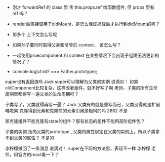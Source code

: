 - 刚才 forwardRef 的 class 里 传 this.props.ref 给函数组件,  但 props 里有 ref 吗？ 
- render后直接调用了didMount，是怎么保证挂载后才执行到didMount的呢？ 
- 那多个 上下文怎么写呢
- 如果孙子要同时取得父亲和爷爷的 context， 该怎么写？ 

- 一起使用pruecomponent 和 context 在某些情况下会出现子组建无法更新的情况了？
- console.log(child? === Father.prototype);

super也有返回值吗 
Jack
super可以理解为父类的实例 
说滴对！
如果oldComponent比较复杂，这样改老组件，就不好写了啊 
老师，子类的所有生命周期里都得写一遍父类的生命周期吗？ 


子类写了，父类就得再写一遍？ 
Jack
父类有的就是重写而已，父类没得就是扩展 
嘎啦果
克隆得到元素和克隆前的元素引用是相同的吗 
2882
不是 

那克隆组件不能克隆有state的组件？那有状态的组件不能用高阶组件包？ 



子类的实例 指向父类的prototype , 父类的属性绑定在父类的实例上，所以子类拿不到父类的属性？  不是的

冰柠檬撤回了一条消息
说滴对！
super在不同的方法里，表现不一样 
冰柠檬
老师，用官方的react看一下？ 

